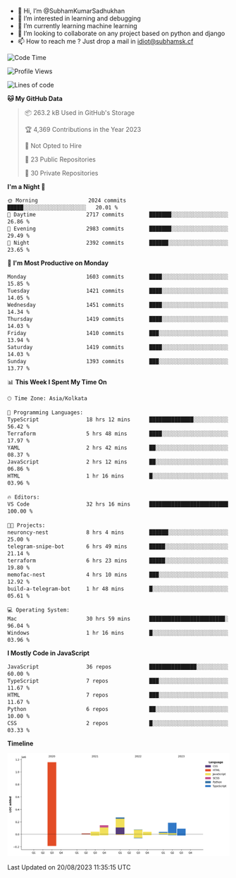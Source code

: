 - 👋 Hi, I’m @SubhamKumarSadhukhan
- 👀 I’m interested in learning and debugging
- 🌱 I’m currently learning machine learning
- 💞️ I’m looking to collaborate on any project based on python and django
- 📫 How to reach me ?
      Just drop a mail in idiot@subhamsk.cf

<!---
SubhamKumarSadhukhan/SubhamKumarSadhukhan is a ✨ special ✨ repository because its `README.md` (this file) appears on your GitHub profile.
You can click the Preview link to take a look at your changes.
--->


<!--START_SECTION:waka-->
![Code Time](http://img.shields.io/badge/Code%20Time-1%2C473%20hrs%202%20mins-blue)

![Profile Views](http://img.shields.io/badge/Profile%20Views-0-blue)

![Lines of code](https://img.shields.io/badge/From%20Hello%20World%20I%27ve%20Written-2.0%20million%20lines%20of%20code-blue)

**🐱 My GitHub Data** 

> 📦 263.2 kB Used in GitHub's Storage 
 > 
> 🏆 4,369 Contributions in the Year 2023
 > 
> 🚫 Not Opted to Hire
 > 
> 📜 23 Public Repositories 
 > 
> 🔑 30 Private Repositories 
 > 
**I'm a Night 🦉** 

```text
🌞 Morning                2024 commits        █████░░░░░░░░░░░░░░░░░░░░   20.01 % 
🌆 Daytime                2717 commits        ███████░░░░░░░░░░░░░░░░░░   26.86 % 
🌃 Evening                2983 commits        ███████░░░░░░░░░░░░░░░░░░   29.49 % 
🌙 Night                  2392 commits        ██████░░░░░░░░░░░░░░░░░░░   23.65 % 
```
📅 **I'm Most Productive on Monday** 

```text
Monday                   1603 commits        ████░░░░░░░░░░░░░░░░░░░░░   15.85 % 
Tuesday                  1421 commits        ████░░░░░░░░░░░░░░░░░░░░░   14.05 % 
Wednesday                1451 commits        ████░░░░░░░░░░░░░░░░░░░░░   14.34 % 
Thursday                 1419 commits        ████░░░░░░░░░░░░░░░░░░░░░   14.03 % 
Friday                   1410 commits        ███░░░░░░░░░░░░░░░░░░░░░░   13.94 % 
Saturday                 1419 commits        ████░░░░░░░░░░░░░░░░░░░░░   14.03 % 
Sunday                   1393 commits        ███░░░░░░░░░░░░░░░░░░░░░░   13.77 % 
```


📊 **This Week I Spent My Time On** 

```text
🕑︎ Time Zone: Asia/Kolkata

💬 Programming Languages: 
TypeScript               18 hrs 12 mins      ██████████████░░░░░░░░░░░   56.42 % 
Terraform                5 hrs 48 mins       ████░░░░░░░░░░░░░░░░░░░░░   17.97 % 
YAML                     2 hrs 42 mins       ██░░░░░░░░░░░░░░░░░░░░░░░   08.37 % 
JavaScript               2 hrs 12 mins       ██░░░░░░░░░░░░░░░░░░░░░░░   06.86 % 
HTML                     1 hr 16 mins        █░░░░░░░░░░░░░░░░░░░░░░░░   03.96 % 

🔥 Editors: 
VS Code                  32 hrs 16 mins      █████████████████████████   100.00 % 

🐱‍💻 Projects: 
neuroncy-nest            8 hrs 4 mins        ██████░░░░░░░░░░░░░░░░░░░   25.00 % 
telegram-snipe-bot       6 hrs 49 mins       █████░░░░░░░░░░░░░░░░░░░░   21.14 % 
terraform                6 hrs 23 mins       █████░░░░░░░░░░░░░░░░░░░░   19.80 % 
memofac-nest             4 hrs 10 mins       ███░░░░░░░░░░░░░░░░░░░░░░   12.92 % 
build-a-telegram-bot     1 hr 48 mins        █░░░░░░░░░░░░░░░░░░░░░░░░   05.61 % 

💻 Operating System: 
Mac                      30 hrs 59 mins      ████████████████████████░   96.04 % 
Windows                  1 hr 16 mins        █░░░░░░░░░░░░░░░░░░░░░░░░   03.96 % 
```

**I Mostly Code in JavaScript** 

```text
JavaScript               36 repos            ███████████████░░░░░░░░░░   60.00 % 
TypeScript               7 repos             ███░░░░░░░░░░░░░░░░░░░░░░   11.67 % 
HTML                     7 repos             ███░░░░░░░░░░░░░░░░░░░░░░   11.67 % 
Python                   6 repos             ██░░░░░░░░░░░░░░░░░░░░░░░   10.00 % 
CSS                      2 repos             █░░░░░░░░░░░░░░░░░░░░░░░░   03.33 % 
```



**Timeline**

![Lines of Code chart](https://raw.githubusercontent.com/SubhamKumarSadhukhan/SubhamKumarSadhukhan/main/assets/bar_graph.png)


 Last Updated on 20/08/2023 11:35:15 UTC
<!--END_SECTION:waka-->
